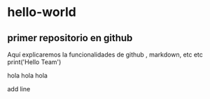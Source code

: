 # hello-world
## primer repositorio en github

Aquí explicaremos la funcionalidades de github , markdown, etc etc 
print('Hello Team')


hola hola hola

add line
